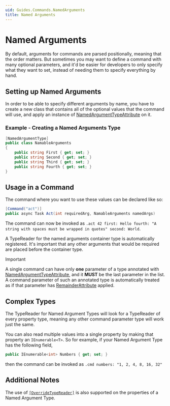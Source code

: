 ```yaml
---
uid: Guides.Commands.NamedArguments
title: Named Arguments
---
```


# Named Arguments

By default, arguments for commands are parsed positionally, meaning
that the order matters. But sometimes you may want to define a command
with many optional parameters, and it'd be easier for developers
to only specify what they want to set, instead of needing them
to specify everything by hand.

## Setting up Named Arguments

In order to be able to specify different arguments by name, you have
to create a new class that contains all of the optional values that
the command will use, and apply an instance of
[NamedArgumentTypeAttribute] on it.

### Example - Creating a Named Arguments Type

```cs
[NamedArgumentType]
public class NamableArguments
{
    public string First { get; set; }
    public string Second { get; set; }
    public string Third { get; set; }
    public string Fourth { get; set; }
}
```

## Usage in a Command

The command where you want to use these values can be declared like so:
```cs
[Command("act")]
public async Task Act(int requiredArg, NamableArguments namedArgs)
```

The command can now be invoked as
`.act 42 first: Hello fourth: "A string with spaces must be wrapped in quotes" second: World`.

A TypeReader for the named arguments container type is
automatically registered.
It's important that any other arguments that would be required
are placed before the container type.

> [!IMPORTANT]
> A single command can have only __one__ parameter of a
> type annotated with [NamedArgumentTypeAttribute], and it
> **MUST** be the last parameter in the list.
> A command parameter of such an annotated type
> is automatically treated as if that parameter
> has [RemainderAttribute](xref:Discord.Commands.RemainderAttribute)
> applied.

## Complex Types

The TypeReader for Named Argument Types will look for a TypeReader
of every property type, meaning any other command parameter type
will work just the same.

You can also read multiple values into a single property
by making that property an `IEnumerable<T>`. So for example, if your
Named Argument Type has the following field,
```cs
public IEnumerable<int> Numbers { get; set; }
```
then the command can be invoked as
`.cmd numbers: "1, 2, 4, 8, 16, 32"`

## Additional Notes

The use of [`[OverrideTypeReader]`](xref:Discord.Commands.OverrideTypeReaderAttribute)
is also supported on the properties of a Named Argument Type.

[NamedArgumentTypeAttribute]: xref:Discord.Commands.NamedArgumentTypeAttribute
